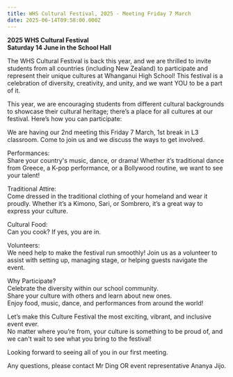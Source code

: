 ```yaml
---
title: WHS Cultural Festival, 2025 - Meeting Friday 7 March
date: 2025-06-14T09:58:00.000Z
---
```

**2025 WHS Cultural Festival**  
**Saturday 14 June in the School Hall**

The WHS Cultural Festival is back this year, and we are thrilled to invite students from all countries (including New Zealand) to participate and represent their unique cultures at Whanganui High School! This festival is a celebration of diversity, creativity, and unity, and we want YOU to be a part of it.  

This year, we are encouraging students from different cultural backgrounds to showcase their cultural heritage; there’s a place for all cultures at our festival. Here’s how you can participate:  

We are having our 2nd meeting this Friday 7 March, 1st break in L3 classroom. Come to join us and we discuss the ways to get involved.

Performances:  
Share your country's music, dance, or drama! Whether it’s traditional dance from Greece, a K-pop performance, or a Bollywood routine, we want to see your talent! 

Traditional Attire:  
Come dressed in the traditional clothing of your homeland and wear it proudly. Whether it’s a Kimono, Sari, or Sombrero, it’s a great way to express your culture.  

Cultural Food:  
Can you cook? If yes, you are in.  

Volunteers:  
We need help to make the festival run smoothly! Join us as a volunteer to assist with setting up, managing stage, or helping guests navigate the event.  

Why Participate?  
Celebrate the diversity within our school community.  
Share your culture with others and learn about new ones.  
Enjoy food, music, dance, and performances from around the world!  

Let’s make this Culture Festival the most exciting, vibrant, and inclusive event ever.  
No matter where you’re from, your culture is something to be proud of, and we can't wait to see what you bring to the festival!  

Looking forward to seeing all of you in our first meeting.  

Any questions, please contact Mr Ding OR event representative Ananya Jijo.

